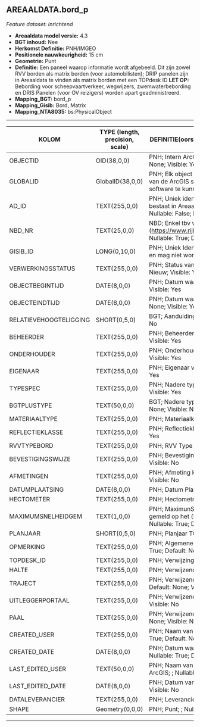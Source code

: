 ## AREAALDATA.bord_p

*Feature dataset: Inrichtend*


* __Areaaldata model versie:__ 4.3
* __BGT inhoud:__ Nee
* __Herkomst Definitie:__ PNH/IMGEO
* __Positionele nauwkeurigheid:__ 15 cm
* __Geometrie:__ Punt
* __Definitie:__ Een paneel waarop informatie wordt afgebeeld. Dit zijn zowel RVV borden als matrix borden (voor automobilisten);  DRIP panelen zijn in Areaaldata te vinden als matrix borden met een TOPdesk ID
__LET OP:__ Bebording voor scheepvaartverkeer, wegwijzers, zwemwaterbebording en DRIS Panelen (voor OV reizigers) worden apart geadministreerd.
* __Mapping_BGT:__ bord_p
* __Mapping_Gisib:__ Bord, Matrix
* __Mapping_NTA8035:__ bs:PhysicalObject

***

|__KOLOM__                             |__TYPE (length, precision, scale)__          	          |__DEFINITIE__(oorsprong; beschrijving; keuzelijst; nullable; default; zichtbaar in Areaalviewer)|
|------                          	 |----          	    |-----    |
|OBJECTID                            |OID(38,0,0)           |PNH; Intern ArcGIS Identificatienummer, aangemaakt door ArcGIS; ; Nullable: False; Default: None; Visible: Yes|
|GLOBALID                            |GlobalID(38,0,0)      |PNH; Elk object heeft een unieke GlobalID (Global Unique Identifier). Dit is een systeemveld van de ArcGIS software welke noodzakelijk is om een aantal functionaliteiten binnen deze software te kunnen gebruiken; ; Nullable: False; Default: None; Visible: Yes|
|AD_ID                               |TEXT(255,0,0)         |PNH; Uniek identificatienummer voor het object dat onveranderlijk is zolang het object bestaat in Areaaldata: in format 'AD.[GUID]'. Dit moet worden ingevuld door de aannemer; ; Nullable: False; Default: None; Visible: Yes|
|NBD_NR                              |TEXT(25,0,0)          |NBD; Enkel tbv wegwijzers: Wegwijzernummer van een bord, zoals vastgelegd door NBD (https://www.rijkswaterstaat.nl/apps/geoservices/geodata/regios/civ/bewegwijzering_open/); Nullable: True; Default: None; Visible: No|
|GISIB_ID                            |LONG(0,10,0)          |PNH; Uniek Identificatienummer beheer openbare ruimte (GISIB), wordt aangemaakt in GISIB en mag niet worden ingevuld door de aannemer; ; Nullable: True; Default: None; Visible: Yes|
|VERWERKINGSSTATUS                   |TEXT(255,0,0)         |PNH; Status van de gegevens; keuzelijst [VERWERKINGSSTATUS]; Nullable: False; Default: Nieuw; Visible: Yes|
|OBJECTBEGINTIJD                     |DATE(8,0,0)           |PNH; Datum waarop het object bij de bronhouder is ontstaan; ; Nullable: True; Default: None; Visible: Yes|
|OBJECTEINDTIJD                      |DATE(8,0,0)           |PNH; Datum waarop het object bij de bronhouder niet meer geldig is; ; Nullable: True; Default: None; Visible: Yes|
|RELATIEVEHOOGTELIGGING              |SHORT(0,5,0)          |BGT; Aanduiding voor de relatieve hoogte van het object; ; Nullable: False; Default: 0; Visible: No|
|BEHEERDER                           |TEXT(255,0,0)         |PNH; Beheerder van het object; keuzelijst [BEHEERDER]; Nullable: True; Default: None; Visible: Yes|
|ONDERHOUDER                         |TEXT(255,0,0)         |PNH; Onderhouder van het object; keuzelijst [ONDERHOUDER]; Nullable: True; Default: None; Visible: Yes|
|EIGENAAR                            |TEXT(255,0,0)         |PNH; Eigenaar van het object; keuzelijst [INSTANTIE]; Nullable: True; Default: None; Visible: Yes|
|TYPESPEC                            |TEXT(255,0,0)         |PNH; Nadere typering van het object; keuzelijst [typeSpecBRD]; Nullable: True; Default: None; Visible: Yes|
|BGTPLUSTYPE                         |TEXT(50,0,0)          |BGT; Nadere type omschrijving in de BGT; keuzelijst [typeBRD]; Nullable: False; Default: None; Visible: No|
|MATERIAALTYPE                       |TEXT(255,0,0)         |PNH; Materiaalkeuze; keuzelijst [MATERIAALTYPE]; Nullable: True; Default: None; Visible: No|
|REFLECTIEKLASSE                     |TEXT(255,0,0)         |PNH; Reflectieklasse; keuzelijst [REFLECTIEKLASSE]; Nullable: True; Default: None; Visible: Yes|
|RVVTYPEBORD                         |TEXT(255,0,0)         |PNH; RVV Type Bord; ; Nullable: True; Default: None; Visible: Yes|
|BEVESTIGINGSWIJZE                   |TEXT(255,0,0)         |PNH; BevestigingsWijze; keuzelijst [BEVESTIGINGSWIJZE]; Nullable: True; Default: None; Visible: No|
|AFMETINGEN                          |TEXT(255,0,0)         |PNH; Afmeting klasse opgeven, indien afwijkend in mm; ; Nullable: True; Default: None; Visible: No|
|DATUMPLAATSING                      |DATE(8,0,0)           |PNH; Datum Plaatsing; ; Nullable: True; Default: None; Visible: No|
|HECTOMETER                          |TEXT(255,0,0)         |PNH; Hectometrering; ; Nullable: True; Default: None; Visible: No|
|MAXIMUMSNELHEIDGEM                  |TEXT(1,0,0)           |PNH; MaximunSnelheidGemeld: veld om aan te geven als de toegestane max. snelheid is gemeld op het (hectometerings)bord: Ja/Nee/Onbekend; keuzelijst [jaNeeOnbekend]; Nullable: True; Default: O; Visible: No|
|PLANJAAR                            |SHORT(0,5,0)          |PNH; Planjaar TODO; ; Nullable: True; Default: None; Visible: No|
|OPMERKING                           |TEXT(255,0,0)         |PNH; Algemene opmerking voor het object, zoals een omschrijving of toelichting; ; Nullable: True; Default: None; Visible: Yes|
|TOPDESK_ID                          |TEXT(255,0,0)         |PNH; Verwijzing naar ObjectID TOPdesk; ; Nullable: True; Default: None; Visible: No|
|HALTE                               |TEXT(255,0,0)         |PNH; Verwijzende sleutel naar halte_v (simpel); ; Nullable: True; Default: None; Visible: No|
|TRAJECT                             |TEXT(255,0,0)         |PNH; Verwijzende sleutel naar traject_v (simpel); keuzelijst [TRAJECT_NAAM]; Nullable: True; Default: None; Visible: Yes|
|UITLEGGERPORTAAL                    |TEXT(255,0,0)         |PNH; Verwijzende sleutel naar uitleggerPortaal_l (simpel); ; Nullable: True; Default: None; Visible: No|
|PAAL                                |TEXT(255,0,0)         |PNH; Verwijzende sleutel naar paalDraagconstructie_p (simpel); ; Nullable: True; Default: None; Visible: No|
|CREATED_USER                        |TEXT(255,0,0)         |PNH; Naam van gebruiker die de rij heeft aangemaakt, gegenereerd door ArcGIS; ; Nullable: True; Default: None; Visible: No|
|CREATED_DATE                        |DATE(8,0,0)           |PNH; Datum waarop de rij aan de database is toegevoegd, gegenereerd door ArcGIS; ; Nullable: True; Default: None; Visible: No|
|LAST_EDITED_USER                    |TEXT(50,0,0)          |PNH; Naam van gebruiker die de laatste mutatie heeft doorgevoerd, gegenereerd door ArcGIS; ; Nullable: True; Default: None; Visible: No|
|LAST_EDITED_DATE                    |DATE(8,0,0)           |PNH; Datum van de laatste mutatie, gegenereerd door ArcGIS; ; Nullable: True; Default: None; Visible: No|
|DATALEVERANCIER                     |TEXT(255,0,0)         |PNH; Leverancier van de data; ; Nullable: True; Default: None; Visible: No|
|SHAPE                               |Geometry(0,0,0)       |PNH; Punt; ; Nullable: False; Default: None; Visible: Yes|

***
